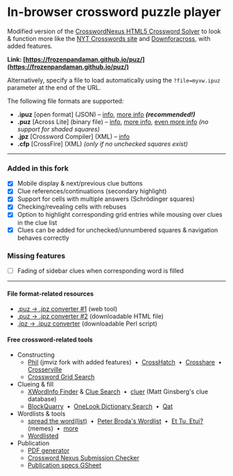 # In-browser crossword puzzle player

Modified version of the [CrosswordNexus HTML5 Crossword Solver](https://github.com/crosswordnexus/html5-crossword-solver) to look & function more like the [NYT Crosswords site](https://www.nytimes.com/crosswords) and [Downforacross](https://github.com/downforacross/downforacross.com), with added features.

**Link: [https://frozenpandaman.github.io/puz/](https://frozenpandaman.github.io/puz/)**

Alternatively, specify a file to load automatically using the `?file=myxw.ipuz` parameter at the end of the URL.

The following file formats are supported:

 - **.ipuz** [open format] (JSON) – [info](http://www.ipuz.org/), [more info](http://fileformats.archiveteam.org/wiki/IPUZ) **_(recommended!)_**
 - **.puz** [Across Lite] (binary file) – [info](https://code.google.com/archive/p/puz/wikis/FileFormat.wiki), [more info](http://fileformats.archiveteam.org/wiki/PUZ_(crossword_puzzles)), [even more info](https://www.litsoft.com/across/docs/AcrossTextFormat.pdf) _(no support for shaded squares)_
 - **.jpz** [Crossword Compiler] (XML) – [info](http://crossword.info/docs/puzzle.xsd.html)
 - **.cfp** [CrossFire] (XML) _(only if no unchecked squares exist)_

---

### Added in this fork
- [x] Mobile display & next/previous clue buttons
- [x] Clue references/continuations (secondary highlight)
- [x] Support for cells with multiple answers (Schrödinger squares)
- [x] Checking/revealing cells with rebuses
- [x] Option to highlight corresponding grid entries while mousing over clues in the clue list
- [x] Clues can be added for unchecked/unnumbered squares & navigation behaves correctly

### Missing features

 - [ ] Fading of sidebar clues when corresponding word is filled

---

#### File format-related resources

 * [.puz → .jpz converter #1](https://jpd236.github.io/kotwords/crossword.html) (web tool)
 * [.puz → .jpz converter #2](https://github.com/crosswordnexus/crossword-tools/blob/main/jscrossword/index.html) (downloadable HTML file)
 * [.jpz → .ipuz converter](https://sourceforge.net/p/jpz2ipuz/code/HEAD/tree/jpz2ipuz.pl) (downloadable Perl script)

#### Free crossword-related tools

 * Constructing
   * [Phil](https://www.jmviz.dev/Phil/) (jmviz fork with added features) &nbsp;•&nbsp; [CrossHatch](https://ben4808.github.io/) &nbsp;•&nbsp; [Crosshare](https://crosshare.org/construct) &nbsp;•&nbsp; [Crosserville](https://www.crosserville.com/)
   * [Crossword Grid Search](https://ugleh.com/gridsearch/)
 * Clueing & fill
   * [XWordInfo Finder](https://www.xwordinfo.com/Finder) &amp; [Clue Search](https://www.xwordinfo.com/SearchClues) &nbsp;•&nbsp; [cluer](https://tiwwdty.com/clue/) (Matt Ginsberg's clue database)
   * [BlockQuarry](https://blockquarry.net/) &nbsp;•&nbsp; [OneLook Dictionary Search](https://www.onelook.com/) &nbsp;•&nbsp; [Qat](https://www.quinapalus.com/cgi-bin/qat)
 * Wordlists & tools
   * [spread the word(list)](https://www.spreadthewordlist.com/wordlist) &nbsp;•&nbsp; [Peter Broda's Wordlist](https://peterbroda.me/crosswords/wordlist/) &nbsp;•&nbsp; [Et Tu, Etui?](https://ettuetui.blogspot.com/2021/07/one-year-of-et-tu-etui.html) (memes) &nbsp;•&nbsp; [more](https://old.reddit.com/r/crossword/comments/nqsuku/all_the_downloadable_word_lists_ive_been_able_to/)
   * [Wordlisted](https://aaronson.org/wordlisted/)
 * Publication
   * [PDF generator](https://njyoon.github.io/pdf)
   * [Crossword Nexus Submission Checker](https://crosswordnexus.com/apps/submission_check/)
   * [Publication specs GSheet](https://docs.google.com/spreadsheets/d/12HGynb2VpJR2akQPT7iCMUBXxqcwzmk3kJjic8F24Kk/edit?usp=sharing)
